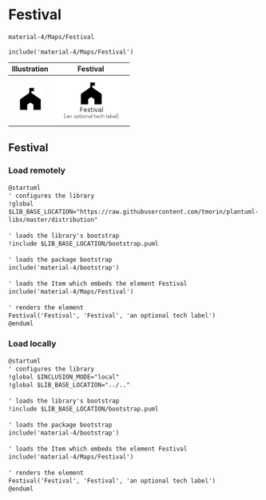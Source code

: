 # Festival


```text
material-4/Maps/Festival
```

```text
include('material-4/Maps/Festival')
```



| Illustration | Festival |
| :---: | :---: |
| ![illustration for Illustration](../../material-4/Maps/Festival.png) | ![illustration for Festival](../../material-4/Maps/Festival.Local.png) |




## Festival

### Load remotely
```plantuml
@startuml
' configures the library
!global $LIB_BASE_LOCATION="https://raw.githubusercontent.com/tmorin/plantuml-libs/master/distribution"

' loads the library's bootstrap
!include $LIB_BASE_LOCATION/bootstrap.puml

' loads the package bootstrap
include('material-4/bootstrap')

' loads the Item which embeds the element Festival
include('material-4/Maps/Festival')

' renders the element
Festival('Festival', 'Festival', 'an optional tech label')
@enduml
```

### Load locally
```plantuml
@startuml
' configures the library
!global $INCLUSION_MODE="local"
!global $LIB_BASE_LOCATION="../.."

' loads the library's bootstrap
!include $LIB_BASE_LOCATION/bootstrap.puml

' loads the package bootstrap
include('material-4/bootstrap')

' loads the Item which embeds the element Festival
include('material-4/Maps/Festival')

' renders the element
Festival('Festival', 'Festival', 'an optional tech label')
@enduml
```

